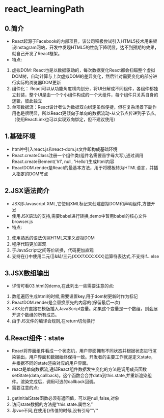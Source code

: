# react_learningPath

## 0.简介

* React起源于Facebook的内部项目，该公司积极尝试引入HTML5技术用来架设Instagram网站，开发中发现HTML5的性能下降明显，达不到预期的效果，就自己开发了React框架。
* 特点:
1. 虚拟DOM: React也是以数据驱动的，每次数据变化React都会扫瞄整个虚拟DOM树，自动计算与上次虚拟DOM的差异变化，然后针对需要变化的部分进行实际的浏览器DOM更新
2. 组件化： React可以从功能角度横向划分，将UI分解成不同组件，各组件都独立封装，整个UI是由一个个小组件构成的一个大组件，每个组件只关系自身的逻辑，彼此独立
3. 单项数据流：React设计者认为数据双向绑定虽然便捷，但在复杂场景下副作用也是很明显，所以React更倾向于单向的数据流动-从父节点传递到子节点。（使用ReactLink也可以实现双向绑定，但不建议使用）

## 1.基础环境

* html中引入react.js和react-dom.js文件即构成基础环境
* React.createClass注册一个组件类(组件名需要首字母大写),通过调用React.createElement('h1', null, 'Hello')生成html内容
* ReactDOM.render是React的最基本方法，用于将模板转为HTML语言，并插入指定的DOM节点

## 2.JSX语法简介

* JSX即Javascript XML,它使用XML标记来创建虚拟DOM和声明组件,方便开发
* 使用JSX语法的支持,需要babel进行转换,demo中暂用babel的核心文件browser.js
* 特点:
1. 使用熟悉的语法仿照HTML来定义虚拟DOM
2. 程序代码更加直观
3. 于JavaScript之间等价转换，代码更加直观
4. 支持在{}中使用二元(||&&)/三元(XXX?XXX:XXX)运算符表达式,不支持if...else

## 3.JSX数组输出

* 详情可看03.html的demo,在此列出一些需要注意的点:
1. 数组遍历生成html的时候,需要设置key,用于dom树更新时作为标记
2. ReactDOM.render是会替换原先的内容的(保留最后一次)
3. JSX允许直接在模版插入JavaScript变量。如果这个变量是一个数组，则会展开这个数组的所有成员。
4. 由于JS文件的编译会规则,在return切勿换行

## 4.React组件：state

* React将界面组件看成一个状态机，用户界面拥有不同状态并根据状态进行渲染输出，用户界面和数据始终保持一致。开发者的主要工作就是定义state，并根据不同的state渲染对应的用户界面。
* react是单向数据流,通知React组件数据发生变化的方法是调用成员函数setState(data,callback)。这个函数会合并data到this.state,并重新渲染组件。渲染完成后，调用可选的callback回调。
* 需要注意的点:
1. getInitialState函数必须有返回值，可以是null,false,对象
2. 访问state数据的方法是”this.state.属性名”
3. 与vue不同,在使用{}传值的时候,没有引号""/''